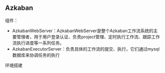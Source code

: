 ## Azkaban


组件：
- AzkabanWebServer：AzkabanWebServer是整个Azkaban工作流系统的主要管理者，用于用户登录认证、负责project管理、定时执行工作流、跟踪工作流执行进度等一系列任务。
- AzkabanExecutorServer：负责具体的工作流的提交、执行，它们通过mysql数据库来协调任务的执行


环境搭建

